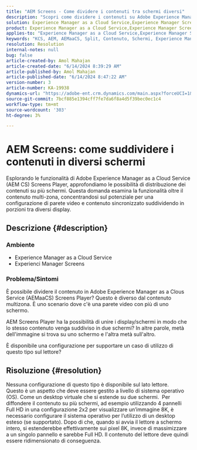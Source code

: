 ```yaml
---
title: "AEM Screens - Come dividere i contenuti tra schermi diversi"
description: "Scopri come dividere i contenuti su Adobe Experience Manager as a Cloud Service Screens Player."
solution: Experience Manager as a Cloud Service,Experience Manager Screens
product: Experience Manager as a Cloud Service,Experience Manager Screens
applies-to: "Experience Manager as a Cloud Service,Experience Manager Screens"
keywords: "KCS, AEM, AEMaaCS, Split, Contenuto, Schermi, Experience Manager as a Cloud Service, Lettore Screens"
resolution: Resolution
internal-notes: null
bug: false
article-created-by: Amol Mahajan
article-created-date: "6/14/2024 8:39:29 AM"
article-published-by: Amol Mahajan
article-published-date: "6/14/2024 8:47:22 AM"
version-number: 3
article-number: KA-19938
dynamics-url: "https://adobe-ent.crm.dynamics.com/main.aspx?forceUCI=1&pagetype=entityrecord&etn=knowledgearticle&id=ca0f669c-292a-ef11-840a-00224803d726"
source-git-commit: 7bcf885e1394cff7fe7da6f8a4d5f39bec0ec1c4
workflow-type: tm+mt
source-wordcount: '303'
ht-degree: 3%

---
```


# AEM Screens: come suddividere i contenuti in diversi schermi


Esplorando le funzionalità di Adobe Experience Manager as a Cloud Service (AEM CS) Screens Player, approfondiamo le possibilità di distribuzione dei contenuti su più schermi. Questa domanda esamina la funzionalità oltre il contenuto multi-zona, concentrandosi sul potenziale per una configurazione di parete video e contenuto sincronizzato suddividendo in porzioni tra diversi display.

## Descrizione {#description}


### <b>Ambiente</b>

- Experience Manager as a Cloud Service
- Experienci Manager Screens




### <b>Problema/Sintomi</b>

È possibile dividere il contenuto in Adobe Experience Manager as a Clous Service (AEMaaCS) Screens Player? Questo è diverso dal contenuto multizona. È uno scenario dove c&#39;è una parete video con più di uno schermo.

AEM Screens Player ha la possibilità di unire i display/schermi in modo che lo stesso contenuto venga suddiviso in due schermi? In altre parole, metà dell&#39;immagine si trova su uno schermo e l&#39;altra metà sull&#39;altro.

È disponibile una configurazione per supportare un caso di utilizzo di questo tipo sul lettore?


## Risoluzione {#resolution}

Nessuna configurazione di questo tipo è disponibile sul lato lettore.<br>
Questo è un aspetto che deve essere gestito a livello di sistema operativo (OS). Come un desktop virtuale che si estende su due schermi. 
Per diffondere il contenuto su più schermi, ad esempio utilizzando 4 pannelli Full HD in una configurazione 2x2 per visualizzare un’immagine 8K, è necessario configurare il sistema operativo per l’utilizzo di un desktop esteso (se supportato). Dopo di che, quando si avvia il lettore a schermo intero, si estenderebbe effettivamente sui pixel 8K, invece di massimizzare a un singolo pannello e sarebbe Full HD. Il contenuto del lettore deve quindi essere ridimensionato di conseguenza.